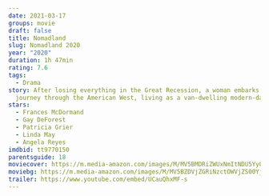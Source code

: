 ```yaml
---
date: 2021-03-17
groups: movie
draft: false
title: Nomadland
slug: Nomadland 2020
year: "2020"
duration: 1h 47min
rating: 7.6
tags:
  - Drama
story: After losing everything in the Great Recession, a woman embarks on a
  journey through the American West, living as a van-dwelling modern-day nomad.
stars:
  - Frances McDormand
  - Gay DeForest
  - Patricia Grier
  - Linda May
  - Angela Reyes
imdbid: tt9770150
parentsguide: 18
moviecover: https://m.media-amazon.com/images/M/MV5BMDRiZWUxNmItNDU5Yy00ODNmLTk0M2ItZjQzZTA5OTJkZjkyXkEyXkFqcGdeQXVyMTkxNjUyNQ@@._V1_FMjpg_UY853_.jpg
moviebg: https://m.media-amazon.com/images/M/MV5BZDVjZGRiNzctOWVjZS00YjI0LTg5ZjQtMWFkNjUyM2Q3NTcwXkEyXkFqcGdeQXVyNzc0ODgyNDI@._V1_FMjpg_UX1280_.jpg
trailer: https://www.youtube.com/embed/UCauQhxMF-s
---
```

